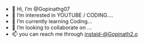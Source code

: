 - 👋 Hi, I’m @Gopinathg07
- 👀 I’m interested in YOUTUBE / CODING....
- 🌱 I’m currently learning Coding...
- 💞️ I’m looking to collaborate on ...
- 📫 you can reach me through instaid-@Gopinath2.o

<!---
Gopinathg07/Gopinathg07 is a ✨ special ✨ repository because its `README.md` (this file) appears on your GitHub profile.
You can click the Preview link to take a look at your changes.
--->
